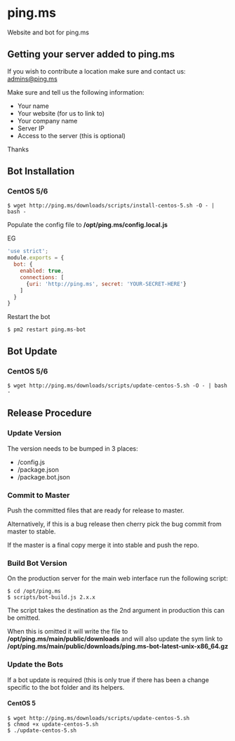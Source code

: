 ping.ms
=======

Website and bot for ping.ms

## Getting your server added to ping.ms

If you wish to contribute a location make sure and contact us: admins@ping.ms

Make sure and tell us the following information:

* Your name
* Your website (for us to link to)
* Your company name
* Server IP
* Access to the server (this is optional)

Thanks

## Bot Installation

### CentOS 5/6

```
$ wget http://ping.ms/downloads/scripts/install-centos-5.sh -O - | bash -
```

Populate the config file to **/opt/ping.ms/config.local.js**

EG
```js
'use strict';
module.exports = {
  bot: {
    enabled: true,
    connections: [
      {uri: 'http://ping.ms', secret: 'YOUR-SECRET-HERE'}
    ]
  }
}
```

Restart the bot

```
$ pm2 restart ping.ms-bot
```

## Bot Update

### CentOS 5/6

```
$ wget http://ping.ms/downloads/scripts/update-centos-5.sh -O - | bash -
```

## Release Procedure

### Update Version

The version needs to be bumped in 3 places:
* /config.js
* /package.json
* /package.bot.json

### Commit to Master

Push the committed files that are ready for release to master.

Alternatively, if this is a bug release then cherry pick the bug commit
from master to stable.

If the master is a final copy merge it into stable and push the repo.

### Build Bot Version

On the production server for the main web interface run the following script:

```
$ cd /opt/ping.ms
$ scripts/bot-build.js 2.x.x
```

The script takes the destination as the 2nd argument in production this can be omitted.

When this is omitted it will write the file to **/opt/ping.ms/main/public/downloads** and
will also update the sym link to **/opt/ping.ms/main/public/downloads/ping.ms-bot-latest-unix-x86_64.gz**

### Update the Bots

If a bot update is required (this is only true if there has been a change specific to the bot folder and its helpers.

#### CentOS 5

```
$ wget http://ping.ms/downloads/scripts/update-centos-5.sh
$ chmod +x update-centos-5.sh
$ ./update-centos-5.sh
```
